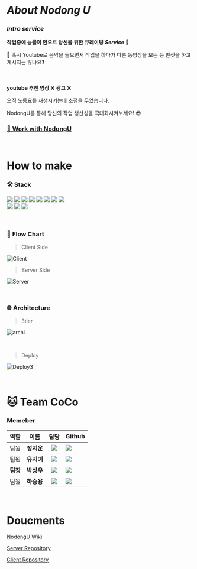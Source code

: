 
# ***About Nodong U***




### ***Intro service***
**작업중에 능률이 안오르 당신을 위한 큐레이팅** ***Service***   🎵

🤔
혹시 Youtube로 음악을 들으면서 작업을 하다가 다른 동영상을 보는 등 딴짓을 하고 계시지는 않나요❓

<br/>

**youtube 추천 영상** ❌  **광고** ❌

오직 노동요를 재생시키는데 초점을 두었습니다.

NodongU를 통해 당신의 작업 생산성을 극대화시켜보세요! 😍


### [💁  **Work with NodongU**  ](http://nodongu-client-quokka.s3-website.ap-northeast-2.amazonaws.com/)

<br/>

# How to make

### 🛠  **Stack**
<img src="https://img.shields.io/badge/JavaScript-F7DF1E?style=flat-square&logo=javascript&logoColor=black"/>   <img src="https://img.shields.io/badge/React-61DAFB?style=flat-square&logo=React&logoColor=black"/>   <img src="https://img.shields.io/badge/HTML-E34F26?style=flat-square&logo=HTML5&logoColor=white"/>    <img src="https://img.shields.io/badge/CSS-1572B6?style=flat-square&logo=CSS3&logoColor=white"/>    <img src="https://img.shields.io/badge/MySQL-4479A1?style=flat-square&logo=MySQL&logoColor=white"/>   <img src="https://img.shields.io/badge/Node.js-339933?style=flat-square&logo=Node.js&logoColor=black"/>
    <img src="https://img.shields.io/badge/AWS-232F3E?style=flat-square&logo=AmazonAWS&logoColor=white"/>   <img src="https://img.shields.io/badge/express-000000?style=flat-square&logo=Express&logoColor=white"/>   
<img src="https://img.shields.io/badge/ReactRouter-CA4245?style=flat-square&logo=ReactRouter&logoColor=white"/>   <img src="https://img.shields.io/badge/Sequelize-0085CA?style=flat-square&logoColor=white"/>  <img src="https://img.shields.io/badge/Git-F05032?style=flat-square&logo=Git&logoColor=white"/>

<br/>

### 🧭  **Flow Chart**

>Client Side

![Client](https://user-images.githubusercontent.com/75276357/122399503-d2f16e00-cfb5-11eb-86f2-6a1323c71b6a.png)


>Server Side

![Server](https://user-images.githubusercontent.com/75276357/122399537-d97fe580-cfb5-11eb-9503-a0765acad3f8.jpg)

<br/>

### 🌐 **Architecture**

>3tier

![archi](https://user-images.githubusercontent.com/75276357/122400067-53b06a00-cfb6-11eb-97c6-82fa10b10722.jpg)    

<br/>

>Deploy

![Deploy3](https://user-images.githubusercontent.com/75276357/122401039-33cd7600-cfb7-11eb-9e40-6a7d162c4f9b.png)


<br/>

# 🐱 **Team CoCo**
### **Memeber**

| 역할 |  이름  |   담당    | Github                                                                                                                                                                      |
| :--: | :----: | :-------: | :-------------------------------------------------------------------------------------------------------------------------------------------------------------------------- |
| 팀원 | **정지운** | <img src="https://img.shields.io/badge/FRONT-END-orange"/> | <a href="https://github.com/wldns0622"><img src="https://img.shields.io/badge/wldns0622-181717?style=for-the-badge&logo=GitHub&logoColor=white"/></a>       |
| 팀원 | **유지예** | <img src="https://img.shields.io/badge/FRONT-END-orange"/> | <a href="https://github.com/jiye-7"><img src="https://img.shields.io/badge/JIYE7-181717?style=for-the-badge&logo=GitHub&logoColor=white"/></a>        |
| **팀장** | **박상우** | <img src="https://img.shields.io/badge/BACK-END-blue"/>  | <a href="https://github.com/SashainSPb"><img src="https://img.shields.io/badge/SashainSPb-181717?style=for-the-badge&logo=GitHub&logoColor=white"/></a> |
| 팀원 | **하승용** | <img src="https://img.shields.io/badge/BACK-END-blue"/>  | <img src="https://img.shields.io/badge/SKYUPGUF-181717?style=for-the-badge&logo=GitHub&logoColor=white"/></a>     |

<br/>

# **Doucments**


[ NodongU Wiki ](https://github.com/codestates/nodongu-server/wiki)

[ Server Repository](https://github.com/codestates/nodongu-server)

[ Client Repository](https://github.com/codestates/nodongu-client)
